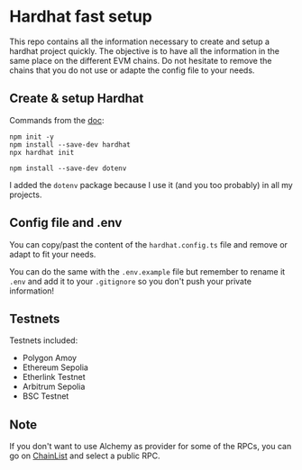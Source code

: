 # Hardhat fast setup

This repo contains all the information necessary to create and setup a hardhat project quickly. The objective is to have all the information in the same place on the different EVM chains. Do not hesitate to remove the chains that you do not use or adapte the config file to your needs.

## Create & setup Hardhat

Commands from the [doc](https://hardhat.org/hardhat-runner/docs/getting-started):
```shell
npm init -y
npm install --save-dev hardhat
npx hardhat init

npm install --save-dev dotenv
```

I added the `dotenv` package because I use it (and you too probably) in all my projects.

## Config file and .env

You can copy/past the content of the `hardhat.config.ts` file and remove or adapt to fit your needs.

You can do the same with the `.env.example` file but remember to rename it `.env` and add it to your `.gitignore` so you don't push your private information!

## Testnets

Testnets included:
- Polygon Amoy
- Ethereum Sepolia
- Etherlink Testnet
- Arbitrum Sepolia
- BSC Testnet

## Note

If you don't want to use Alchemy as provider for some of the RPCs, you can go on [ChainList](https://chainlist.org/) and select a public RPC.